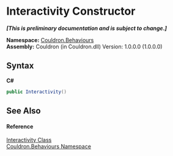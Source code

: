 # Interactivity Constructor 
 _**\[This is preliminary documentation and is subject to change.\]**_

**Namespace:**&nbsp;<a href="N_Couldron_Behaviours">Couldron.Behaviours</a><br />**Assembly:**&nbsp;Couldron (in Couldron.dll) Version: 1.0.0.0 (1.0.0.0)

## Syntax

**C#**<br />
``` C#
public Interactivity()
```


## See Also


#### Reference
<a href="T_Couldron_Behaviours_Interactivity">Interactivity Class</a><br /><a href="N_Couldron_Behaviours">Couldron.Behaviours Namespace</a><br />
